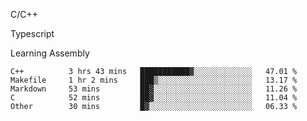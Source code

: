 <p>C/C++</p>
<p> Typescript</p>
<p>Learning Assembly</p>

<!--START_SECTION:waka-->

```text
C++          3 hrs 43 mins   ███████████▓░░░░░░░░░░░░░   47.01 %
Makefile     1 hr 2 mins     ███▒░░░░░░░░░░░░░░░░░░░░░   13.17 %
Markdown     53 mins         ██▓░░░░░░░░░░░░░░░░░░░░░░   11.26 %
C            52 mins         ██▓░░░░░░░░░░░░░░░░░░░░░░   11.04 %
Other        30 mins         █▓░░░░░░░░░░░░░░░░░░░░░░░   06.33 %
```

<!--END_SECTION:waka-->
